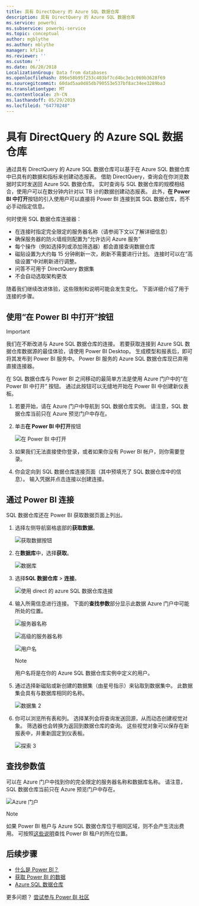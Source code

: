 ```yaml
---
title: 具有 DirectQuery 的 Azure SQL 数据仓库
description: 具有 DirectQuery 的 Azure SQL 数据仓库
ms.service: powerbi
ms.subservice: powerbi-service
ms.topic: conceptual
author: mgblythe
ms.author: mblythe
manager: kfile
ms.reviewer: ''
ms.custom: ''
ms.date: 06/20/2018
LocalizationGroup: Data from databases
ms.openlocfilehash: 896e58b95f253c403bf7cd4bc3e1c069b3628f69
ms.sourcegitcommit: 60dad5aa0d85db790553e537bf8ac34ee3289ba3
ms.translationtype: MT
ms.contentlocale: zh-CN
ms.lasthandoff: 05/29/2019
ms.locfileid: "64770248"
---
```

# <a name="azure-sql-data-warehouse-with-directquery"></a>具有 DirectQuery 的 Azure SQL 数据仓库

通过具有 DirectQuery 的 Azure SQL 数据仓库可以基于在 Azure SQL 数据仓库中已具有的数据和指标来创建动态报表。 借助 DirectQuery，查询会在你浏览数据时实时发送回 Azure SQL 数据仓库。 实时查询与 SQL 数据仓库的规模相结合，使用户可以在数分钟内针对以 TB 计的数据创建动态报表。 此外，**在 Power BI 中打开**按钮的引入使用户可以直接将 Power BI 连接到其 SQL 数据仓库，而不必手动指定信息。

何时使用 SQL 数据仓库连接器：

* 在连接时指定完全限定的服务器名称（请参阅下文以了解详细信息）
* 确保服务器的防火墙规则配置为“允许访问 Azure 服务”
* 每个操作（例如选择列或添加筛选器）都会直接查询数据仓库
* 磁贴设置为大约每 15 分钟刷新一次，刷新不需要进行计划。  连接时可以在“高级设置”中对刷新进行调整。
* 问答不可用于 DirectQuery 数据集
* 不会自动选取架构更改

随着我们继续改进体验，这些限制和说明可能会发生变化。 下面详细介绍了用于连接的步骤。

## <a name="using-the-open-in-power-bi-button"></a>使用“在 Power BI 中打开”按钮

> [!Important]
> 我们在不断改进与 Azure SQL 数据仓库的连接。  若要获取连接到 Azure SQL 数据仓库数据源的最佳体验，请使用 Power BI Desktop。  生成模型和报表后，即可将其发布到 Power BI 服务中。  Power BI 服务的 Azure SQL 数据仓库现已弃用直接连接器。

在 SQL 数据仓库与 Power BI 之间移动的最简单方法是使用 Azure 门户中的“在 Power BI 中打开”  按钮。 通过此按钮可以无缝地开始在 Power BI 中创建新仪表板。

1. 若要开始，请在 Azure 门户中导航到 SQL 数据仓库实例。 请注意，SQL 数据仓库当前只在 Azure 预览门户中存在。

2. 单击**在 Power BI 中打开**按钮

    ![在 Power BI 中打开](media/service-azure-sql-data-warehouse-with-direct-connect/openinpowerbi.png)

3. 如果我们无法直接使你登录，或者如果你没有 Power BI 帐户，则你需要登录。

4. 你会定向到 SQL 数据仓库连接页面（其中预填充了 SQL 数据仓库中的信息）。 输入凭据并点击连接以创建连接。

## <a name="connecting-through-power-bi"></a>通过 Power BI 连接

SQL 数据仓库还在 Power BI 获取数据页面上列出。 

1. 选择左侧导航窗格底部的**获取数据**。  

    ![获取数据按钮](media/service-azure-sql-data-warehouse-with-direct-connect/getdatabutton.png)

2. 在**数据库**中，选择**获取**。

    ![数据库](media/service-azure-sql-data-warehouse-with-direct-connect/databases.png)

3. 选择**SQL 数据仓库** \> **连接**。

    ![使用 direct 的 azure SQL 数据仓库连接](media/service-azure-sql-data-warehouse-with-direct-connect/azuresqldatawarehouseconnect.png)

4. 输入所需信息进行连接。 下面的**查找参数**部分显示此数据 Azure 门户中可能所处的位置。

    ![服务器名称](media/service-azure-sql-data-warehouse-with-direct-connect/servername.png)

    ![高级的服务器名称](media/service-azure-sql-data-warehouse-with-direct-connect/servernamewithadvanced.png)

    ![用户名](media/service-azure-sql-data-warehouse-with-direct-connect/username.png)

   > [!NOTE]
   > 用户名将是在你的 Azure SQL 数据仓库实例中定义的用户。

5. 通过选择新磁贴或新创建的数据集（由星号指示）来钻取到数据集中。 此数据集会具有与数据库相同的名称。

    ![数据集 2](media/service-azure-sql-data-warehouse-with-direct-connect/dataset2.png)

6. 你可以浏览所有表和列。 选择某列会将查询发送回源，从而动态创建视觉对象。 筛选器也会转换为返回到数据仓库的查询。 这些视觉对象可以保存在新报表中，并重新固定到仪表板。

    ![探索 3](media/service-azure-sql-data-warehouse-with-direct-connect/explore3.png)

## <a name="finding-parameter-values"></a>查找参数值

可以在 Azure 门户中找到你的完全限定的服务器名称和数据库名称。 请注意，SQL 数据仓库当前只在 Azure 预览门户中存在。

![Azure 门户](media/service-azure-sql-data-warehouse-with-direct-connect/azureportal.png)

> [!NOTE]
> 如果 Power BI 租户与 Azure SQL 数据仓库位于相同区域，则不会产生流出费用。 可按照[这些说明](https://docs.microsoft.com/power-bi/service-admin-where-is-my-tenant-located)查找 Power BI 租户的所在位置。

## <a name="next-steps"></a>后续步骤

* [什么是 Power BI？](power-bi-overview.md)  
* [获取 Power BI 的数据](service-get-data.md)  
* [Azure SQL 数据仓库](/azure/sql-data-warehouse/sql-data-warehouse-overview-what-is/)

更多问题？ [尝试参与 Power BI 社区](http://community.powerbi.com/)
